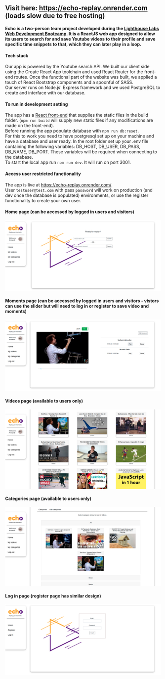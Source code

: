 ## Visit here: https://echo-replay.onrender.com (loads slow due to free hosting)

#### Echo is a two-person team project developed during the [Lighthouse Labs Web Development Bootcamp](https://www.lighthouselabs.ca/en/web-development-bootcamp). It is a ReactJS web app designed to allow its users to search for and save Youtube videos to their profile and save specific time snippets to that, which they can later play in a loop.

#### Tech stack

Our app is powered by the Youtube search API​. We built our client side using the Create React App toolchain and used React Router for the front-end routes. Once the functional part of the website was built, we applied a touch of React Bootstrap components and a spoonful of SASS.</br>
Our server runs on Node.js' Express framework​ and we used PostgreSQL to create and interface with our database​.

#### To run in development setting
The app has a [React front-end](https://github.com/nataliaCodes/echo-front-end) that supplies the static files in the build folder. (`npm run build` will supply new static files if any modifications are made on the front-end).</br>
Before running the app populate database with `npm run db:reset`.</br>
For this to work you need to have postgresql set up on your machine and have a database and user ready. In the root folder set up your .env file containing the following variables: DB_HOST, DB_USER, DB_PASS, DB_NAME, DB_PORT. These variables will be required when connecting to the database.</br>
To start the local app run `npm run dev`. It will run on port 3001.

#### Access user restricted functionality
The app is live at https://echo-replay.onrender.com/ </br>
User `testuser@test.com` with pass `password` will work on production (and dev once the database is populated) environments, or use the register functionality to create your own user.

#### Home page (can be accessed by logged in users and visitors)
![home-page](https://github.com/nataliaCodes/echo-front-end/blob/main/public/screenshots/Echo-home.png)

#### Moments page (can be accessed by logged in users and visitors - vistors can use the slider but will need to log in or register to save video and moments)
![moments-page](https://github.com/nataliaCodes/echo-front-end/blob/main/public/screenshots/Echo-moments.png)

#### Videos page (available to users only)
![videos-page](https://github.com/nataliaCodes/echo-front-end/blob/main/public/screenshots/Echo-videos.png)

#### Categories page (available to users only)
![categories-page](https://github.com/nataliaCodes/echo-front-end/blob/main/public/screenshots/Echo-categories.png)

#### Log in page (register page has similar design)
![login-page](https://github.com/nataliaCodes/echo-front-end/blob/main/public/screenshots/Echo-login.png)
